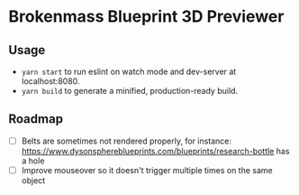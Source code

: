# Brokenmass Blueprint 3D Previewer

## Usage

* `yarn start` to run eslint on watch mode and dev-server at localhost:8080.
* `yarn build` to generate a minified, production-ready build.

## Roadmap

- [ ] Belts are sometimes not rendered properly, for instance: https://www.dysonsphereblueprints.com/blueprints/research-bottle has a hole
- [ ] Improve mouseover so it doesn't trigger multiple times on the same object